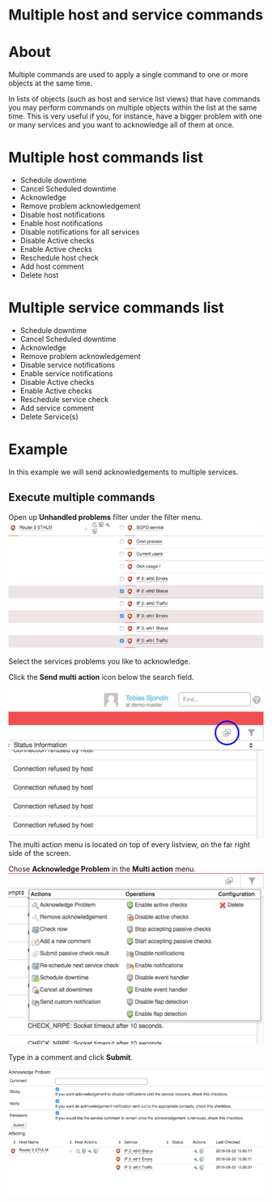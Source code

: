 # Multiple host and service commands

# About

Multiple commands are used to apply a single command to one or more objects at the same time.

In lists of objects (such as host and service list views) that have commands you may perform commands on multiple objects within the list at the same time. This is very useful if you, for instance, have a bigger problem with one or many services and you want to acknowledge all of them at once.

# Multiple host commands list

- Schedule downtime
- Cancel Scheduled downtime
- Acknowledge
- Remove problem acknowledgement
- Disable host notifications
- Enable host notifications
- Disable notifications for all services
- Disable Active checks
- Enable Active checks
- Reschedule host check
- Add host comment
- Delete host

# Multiple service commands list

- Schedule downtime
- Cancel Scheduled downtime
- Acknowledge
- Remove problem acknowledgement
- Disable service notifications
- Enable service notifications
- Disable Active checks
- Enable Active checks
- Reschedule service check
- Add service comment
- Delete Service(s)

# Example

In this example we will send acknowledgements to multiple services.

## Execute multiple commands

Open up **Unhandled problems** filter under the filter menu.
 ![](attachments/16482308/18481407.png)

Select the services problems you like to acknowledge.

Click the **Send multi action** icon below the search field.

![](attachments/16482308/18481410.png)
The multi action menu is located on top of every listview, on the far right side of the screen.

 Chose **Acknowledge Problem** in the **Multi action** menu.
 ![](attachments/16482308/18481409.png)

Type in a comment and click **Submit**.

![](attachments/16482308/18481411.png)
